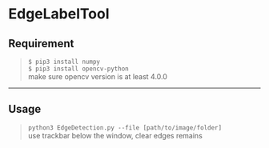 # EdgeLabelTool

## Requirement
> `$ pip3 install numpy`  
`$ pip3 install opencv-python`  
make sure opencv version is at least 4.0.0

---
## Usage
>`python3 EdgeDetection.py --file [path/to/image/folder]`  
use trackbar below the window, clear edges remains

